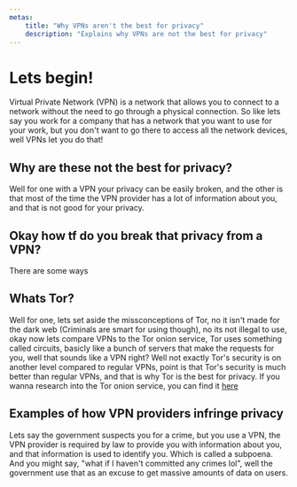 ```yaml
---
metas:
    title: "Why VPNs aren't the best for privacy"
    description: "Explains why VPNs are not the best for privacy"
---
```


# Lets begin!
Virtual Private Network (VPN) is a network that allows you to connect to a network without the need to go through a physical connection. So like lets say you work for a company that has a network that you want to use for your work, but you don't want to go there to access all the network devices, well VPNs let you do that!

## Why are these not the best for privacy?
Well for one with a VPN your privacy can be easily broken, and the other is that most of the time the VPN provider has a lot of information about you, and that is not good for your privacy.

## Okay how tf do you break that privacy from a VPN?
There are some ways

## Whats Tor?
Well for one, lets set aside the missconceptions of Tor, no it isn't made for the dark web (Criminals are smart for using though), no its not illegal to use, okay now lets compare VPNs to the Tor onion service, Tor uses something called circuits, basicly like a bunch of servers that make the requests for you, well that sounds like a VPN right? Well not exactly Tor's security is on another level compared to regular VPNs, point is that Tor's security is much better than regular VPNs, and that is why Tor is the best for privacy. If you wanna research into the Tor onion service, you can find it [here](https://torproject.org/)


## Examples of how VPN providers infringe privacy
Lets say the government suspects you for a crime, but you use a VPN, the VPN provider is required by law to provide you with information about you, and that information is used to identify you. Which is called a subpoena. And you might say, "what if I haven't committed any crimes lol", well the government use that as an excuse to get massive amounts of data on users.

